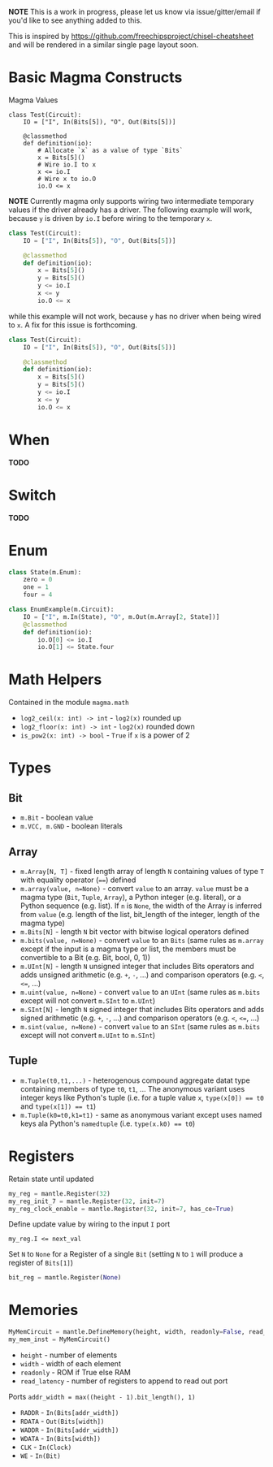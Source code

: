 **NOTE** This is a work in progress, please let us know via issue/gitter/email
if you'd like to see anything added to this.

This is inspired by https://github.com/freechipsproject/chisel-cheatsheet and
will be rendered in a similar single page layout soon.

# Basic Magma Constructs
Magma Values
```
class Test(Circuit):
    IO = ["I", In(Bits[5]), "O", Out(Bits[5])]

    @classmethod
    def definition(io):
        # Allocate `x` as a value of type `Bits`
        x = Bits[5]()
        # Wire io.I to x
        x <= io.I
        # Wire x to io.O
        io.O <= x
```

**NOTE** Currently magma only supports wiring two intermediate temporary values
if the driver already has a driver.  The following example will work, because `y` is 
driven by `io.I` before wiring to the temporary `x`.

```python
class Test(Circuit):
    IO = ["I", In(Bits[5]), "O", Out(Bits[5])]

    @classmethod
    def definition(io):
        x = Bits[5]()
        y = Bits[5]()
        y <= io.I
        x <= y
        io.O <= x
```
while this example will not work, because `y` has no driver when being wired to
`x`.  A fix for this issue is forthcoming.
```python
class Test(Circuit):
    IO = ["I", In(Bits[5]), "O", Out(Bits[5])]

    @classmethod
    def definition(io):
        x = Bits[5]()
        y = Bits[5]()
        y <= io.I
        x <= y
        io.O <= x
```

# When
**TODO**

# Switch
**TODO**

# Enum
```python
class State(m.Enum):
    zero = 0
    one = 1
    four = 4

class EnumExample(m.Circuit):
    IO = ["I", m.In(State), "O", m.Out(m.Array[2, State])]
    @classmethod
    def definition(io):
        io.O[0] <= io.I
        io.O[1] <= State.four
```

# Math Helpers
Contained in the module `magma.math`
* `log2_ceil(x: int) -> int` - `log2(x)` rounded up
* `log2_floor(x: int) -> int` - `log2(x)` rounded down
* `is_pow2(x: int) -> bool` - `True` if `x` is a power of 2

# Types
## Bit
* `m.Bit` - boolean value
* `m.VCC, m.GND` - boolean literals

## Array
* `m.Array[N, T]` - fixed length array of length `N` containing values of type
  `T` with equality operator (`==`) defined
* `m.array(value, n=None)` - convert `value` to an array.  `value` must be a
  magma type (`Bit`, `Tuple`, `Array`), a Python integer (e.g. literal), or a Python
  sequence (e.g. list).  If `n` is `None`, the width of the Array is inferred
  from `value` (e.g. length of the list, bit_length of the integer, length of
  the magma type)
* `m.Bits[N]` - length `N` bit vector with bitwise logical operators defined
* `m.bits(value, n=None)` - convert `value` to an `Bits` (same rules as
  `m.array` except if the input is a magma type or list, the members must be
  convertible to a Bit (e.g. Bit, bool, 0, 1))
* `m.UInt[N]` - length `N` unsigned integer that includes Bits operators and
  adds unsigned arithmetic (e.g. `+`, `-`, ...) and comparison operators (e.g.
  `<`, `<=`, ...)
* `m.uint(value, n=None)` - convert `value` to an `UInt` (same rules as
  `m.bits` except will not convert `m.SInt` to `m.UInt`)
* `m.SInt[N]` - length `N` signed integer that includes Bits operators and
  adds signed arithmetic (e.g. `+`, `-`, ...) and comparison operators (e.g.
  `<`, `<=`, ...)
* `m.sint(value, n=None)` - convert `value` to an `SInt` (same rules as
  `m.bits` except will not convert `m.UInt` to `m.SInt`)

## Tuple
* `m.Tuple(t0,t1,...)` - heterogenous compound aggregate datat type containing members
  of type `t0`, `t1`, ...  The anonymous variant uses integer keys like
  Python's tuple (i.e. for a tuple value `x`, `type(x[0]) == t0` and
  `type(x[1]) == t1`)
* `m.Tuple(k0=t0,k1=t1)` - same as anonymous variant except uses named keys ala
  Python's `namedtuple` (i.e. `type(x.k0) == t0`)

# Registers
Retain state until updated
```python
my_reg = mantle.Register(32)
my_reg_init_7 = mantle.Register(32, init=7)
my_reg_clock_enable = mantle.Register(32, init=7, has_ce=True)
```
Define update value by wiring to the input `I` port
```
my_reg.I <= next_val
```
Set `N` to `None` for a Register of a single `Bit` (setting `N` to `1` will
produce a register of `Bits[1]`)
```python
bit_reg = mantle.Register(None)
```

# Memories
```python
MyMemCircuit = mantle.DefineMemory(height, width, readonly=False, read_latency=0)
my_mem_inst = MyMemCircuit()
```
* `height` - number of elements
* `width` - width of each element
* `readonly` - ROM if True else RAM
* `read_latency` - number of registers to append to read out port

Ports
`addr_width = max((height - 1).bit_length(), 1)` 
* `RADDR` - `In(Bits[addr_width])`
* `RDATA` - `Out(Bits[width])`
* `WADDR` - `In(Bits[addr_width])`
* `WDATA` - `In(Bits[width])`
* `CLK` - `In(Clock)`
* `WE` - `In(Bit)`
